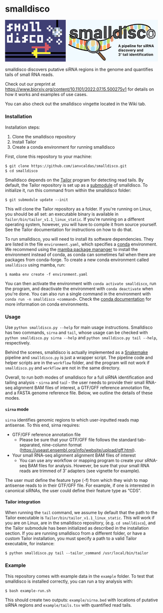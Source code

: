 smalldisco
==========

<p float="left">
  <img src="misc/logo.png" width="200" />
  <img src="misc/logo2.jpg" width="300" /> 
</p>


smalldisco discovers putative siRNA regions in the genome and quantifies tails of small RNA reads.

Check out our preprint at https://www.biorxiv.org/content/10.1101/2022.07.15.500275v1 for details on how it works and examples of use cases.

You can also check out the smalldisco vingette located in the Wiki tab.

### Installation

Installation steps:

1. Clone the smalldisco repository
2. Install Tailor
3. Create a conda environment for running smalldisco

First, clone this repository to your machine:

```console
$ git clone https://github.com/ianvcaldas/smalldisco.git
$ cd smalldisco
```

Smalldisco depends on the [Tailor](https://github.com/jhhung/Tailor) program for detecting read tails. By default, the Tailor repository is set up as a [submodule](https://git-scm.com/book/en/v2/Git-Tools-Submodules) of smalldisco. To initialize it, run this command from within the smalldisco folder:

```console
$ git submodule update --init
```

This will clone the Tailor repository as a folder. If you're running on Linux, you should be all set: an executable binary is available in `Tailor/bin/tailor_v1.1_linux_static`. If you're running on a different operating system, however, you will have to compile it from source yourself. See the Tailor documentation for instructions on how to do that.

To run smalldisco, you will need to install its software dependencies. They are listed in the file `environment.yaml`, which specifies a [conda](https://docs.conda.io/en/latest/) environment. We recommend using the  [mamba package mananger](https://mamba.readthedocs.io/) to install the environment instead of conda, as conda can sometimes fail when there are packages from conda-forge. To create a new conda environment called `smalldisco` using mamba, run:

```console
$ mamba env create -f environment.yaml
```

You can then activate the environment with `conda activate smalldisco`, run the program, and deactivate the environment with `conda deactivate` when you're done. You can also run a single command in the environment with `conda run -n smalldisco <command>`. Check the [conda documentation](https://docs.conda.io/projects/conda/en/latest/user-guide/tasks/manage-environments.html) for more information on conda environments.

### Usage

Use `python smalldisco.py --help` for main usage instructions. Smalldisco has two commands, `sirna` and `tail`, whose usage can be checked with `python smalldisco.py sirna --help` and `python smalldisco.py tail --help`, respectively.

Behind the scenes, smalldisco is actually implemented as a [Snakemake](https://snakemake.readthedocs.io/en/stable/) pipeline and `smalldisco.py` is just a wrapper script. The pipeline code and helper scripts are in the `workflow` folder, and the program will not work if `smalldisco.py` and `workflow` are not in the same directory.

Overall, to run both modes of smalldisco for a full siRNA identification and tailing analysis - `sirna` and `tai`l - the user needs to provide their small RNA-seq alignment BAM files of interest, a GTF/GFF reference annotation file, and a FASTA genome reference file. Below, we outline the details of these modes.

#### `sirna` mode

`sirna` identifies genomic regions to which user-inputted reads map antisense. To this end, sirna requires:
* GTF/GFF reference annotation file
  * Please be sure that your GTF/GFF file follows the standard tab-separated, nine-column format (https://useast.ensembl.org/info/website/upload/gff.html). 
* Your small RNA-seq alignment alignment BAM files of interest
  * You can use any workflow or mapping program to create your sRNA-seq BAM files for analysis. However, be sure that your small RNA reads are trimmed of 3’ adapters (see vignette for example).

The user must define the feature type (-f) from which they wish to map antisense reads to in their GTF/GFF file. For example, if one is interested in canonical siRNAs, the user could define their feature type as “CDS”. 


#### Tailor integration

When running the `tail` command, we assume by default that the path to the Tailor executable is `Tailor/bin/tailor_v1.1_linux_static`. This will work if you are on Linux, are in the smalldisco repository, (e.g. `cd smalldisco`), and the Tailor submodule has been initialized as described in the installation section. If you are running smalldisco from a different folder, or have a custom Tailor installation, you must specify a path to a valid Tailor executable, for instance:

```console
$ python smalldisco.py tail --tailor_command /usr/local/bin/tailor
```

### Example

This repository comes with example data in the `example` folder. To test that smalldisco is installed correctly, you can run a toy analysis with:

```console
$ bash example-run.sh
```
This should create two outputs: `example/sirna.bed` with locations of putative siRNA regions and `example/tails.tsv` with quantified read tails.
